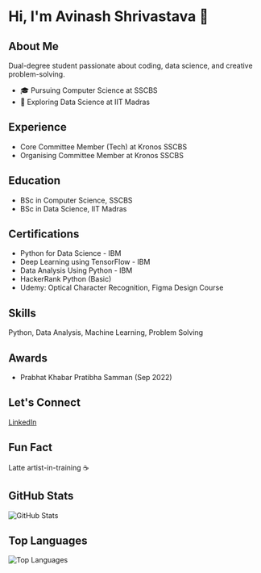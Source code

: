 # Hi, I'm Avinash Shrivastava 👋

## About Me
Dual-degree student passionate about coding, data science, and creative problem-solving.

- 🎓 Pursuing Computer Science at SSCBS
- 🤖 Exploring Data Science at IIT Madras

## Experience
- Core Committee Member (Tech) at Kronos SSCBS
- Organising Committee Member at Kronos SSCBS

## Education
- BSc in Computer Science, SSCBS
- BSc in Data Science, IIT Madras

## Certifications
- Python for Data Science - IBM
- Deep Learning using TensorFlow - IBM
- Data Analysis Using Python - IBM
- HackerRank Python (Basic)
- Udemy: Optical Character Recognition, Figma Design Course

## Skills
Python, Data Analysis, Machine Learning, Problem Solving

## Awards
- Prabhat Khabar Pratibha Samman (Sep 2022)

## Let's Connect
[LinkedIn](https://linkedin.com/in/avinash--shrivastava)

## Fun Fact
Latte artist-in-training ☕️

## GitHub Stats
![GitHub Stats](https://github-readme-stats.vercel.app/api?username=yourusername&show_icons=true&theme=radical)

## Top Languages
![Top Languages](https://github-readme-stats.vercel.app/api/top-langs/?username=yourusername&layout=compact&theme=radical&langs_count=10&hide=html&hide_border=true)

